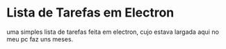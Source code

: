 # Lista de Tarefas em Electron

uma simples lista de tarefas feita em electron, cujo estava largada aqui no meu pc faz uns meses.
